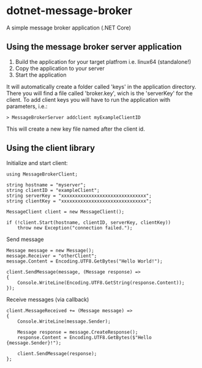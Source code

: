 # dotnet-message-broker
A simple message broker application (.NET Core)

## Using the message broker server application
1. Build the application for your target platfrom i.e. linux64 (standalone!)
2. Copy the application to your server
3. Start the application

It will automatically create a folder called 'keys' in the application directory.
There you will find a file called 'broker.key', wich is the 'serverKey' for the client.
To add client keys you will have to run the application with parameters, i.e.:
```
> MessageBrokerServer addclient myExampleClientID
```
This will create a new key file named after the client id.

## Using the client library

Initialize and start client:
```
using MessageBrokerClient;

string hostname = "myserver";
string clientID = "exampleClient";
string serverKey = "xxxxxxxxxxxxxxxxxxxxxxxxxxxxxxx";
string clientKey = "xxxxxxxxxxxxxxxxxxxxxxxxxxxxxxx";

MessageClient client = new MessageClient();

if (!client.Start(hostname, clientID, serverKey, clientKey))
    throw new Exception("connection failed.");
```

Send message
```
Message message = new Message();
message.Receiver = "otherClient";
message.Content = Encoding.UTF8.GetBytes("Hello World!");

client.SendMessage(message, (Message response) =>
{
    Console.WriteLine(Encoding.UTF8.GetString(response.Content));
});
```

Receive messages (via callback)
```
client.MessageReceived += (Message message) =>
{
    Console.WriteLine(message.Sender);

    Message response = message.CreateResponse();
    response.Content = Encoding.UTF8.GetBytes($"Hello {message.Sender}!");

    client.SendMessage(response);
};
```
